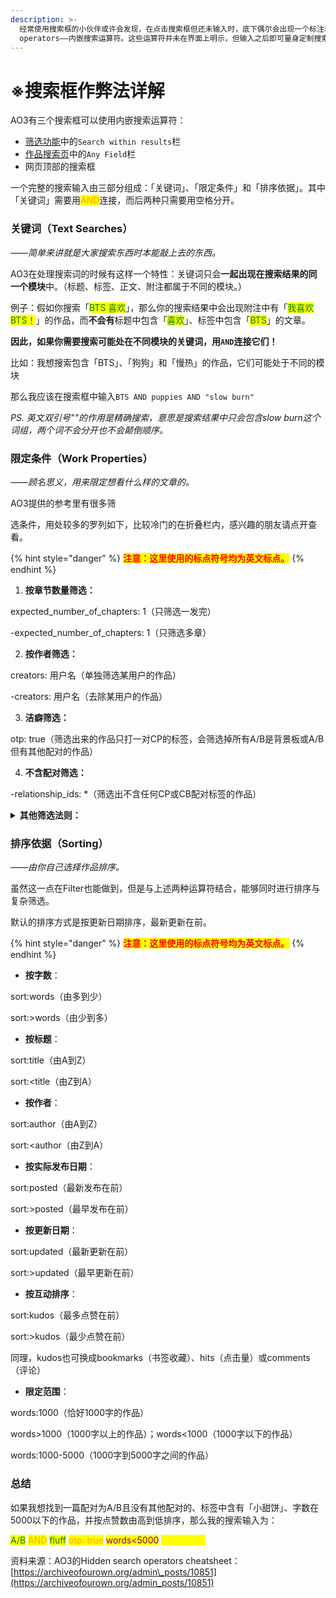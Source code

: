 ```yaml
---
description: >-
  经常使用搜索框的小伙伴或许会发现，在点击搜索框但还未输入时，底下偶尔会出现一个标注着「tips」的提示框。这个东西叫做Hidden search
  operators——内嵌搜索运算符。这些运算符并未在界面上明示，但输入之后即可量身定制搜索结果。
---
```


# ※搜索框作弊法详解

AO3有三个搜索框可以使用内嵌搜索运算符：

* [筛选功能](ji-ben-sou-suo-fang-fa-search/shai-xuan-gong-neng-filter.md)中的`Search within results`栏
* [作品搜索页](ji-ben-sou-suo-fang-fa-search/ru-he-cha-zhao-zuo-pin-works.md)中的`Any Field`栏
* 网页顶部的搜索框

一个完整的搜索输入由三部分组成：「关键词」、「限定条件」和「排序依据」。其中「关键词」需要用<mark style="color:orange;">AND</mark>连接，而后两种只需要用空格分开。



### 关键词（Text Searches）

_——简单来讲就是大家搜索东西时本能敲上去的东西。_

AO3在处理搜索词的时候有这样一个特性：关键词只会**一起出现在搜索结果的同一个模块**中。（标题、标签、正文、附注都属于不同的模块。）

例子：假如你搜索「<mark style="color:green;">BTS 喜欢</mark>」，那么你的搜索结果中会出现附注中有「<mark style="color:green;">我喜欢BTS！</mark>」的作品，而**不会有**标题中包含「<mark style="color:green;">喜欢</mark>」、标签中包含「<mark style="color:green;">BTS</mark>」的文章。

**因此，如果你需要搜索可能处在不同模块的关键词，用`AND`连接它们！**

比如：我想搜索包含「BTS」、「狗狗」和「慢热」的作品，它们可能处于不同的模块

那么我应该在搜索框中输入`BTS AND puppies AND "slow burn"`

_PS. 英文双引号""的作用是精确搜索，意思是搜索结果中只会包含slow burn这个词组，两个词不会分开也不会颠倒顺序。_



### 限定条件（Work Properties）

_——顾名思义，用来限定想看什么样的文章的。_

AO3提供的参考里有很多筛

选条件，用处较多的罗列如下，比较冷门的在折叠栏内，感兴趣的朋友请点开查看。

{% hint style="danger" %}
<mark style="color:red;">**注意：这里使用的标点符号均为英文标点。**</mark>
{% endhint %}

1. **按章节数量筛选：**

expected\_number\_of\_chapters: 1（只筛选一发完）

&#x20;-expected\_number\_of\_chapters: 1（只筛选多章）

2. **按作者筛选：**

creators: 用户名（单独筛选某用户的作品）

-creators: 用户名（去除某用户的作品）

3. **洁癖筛选：**

otp: true（筛选出来的作品只打一对CP的标签，会筛选掉所有A/B是背景板或A/B但有其他配对的作品）

4. **不含配对筛选：**

-relationship\_ids: \*（筛选出不含任何CP或CB配对标签的作品）

<details>

<summary><strong>其他筛选法则：</strong></summary>

1. **按是否仅登录用户可见筛选：** restricted: true（是）restricted: false（不是）
2. **按作品皮肤筛选：** work\_skin\_id: 277（应用了某一个特殊作品皮肤的作品）
3. **按导入站点筛选：** imported\_from\_url: xyz（筛选出从xyz网址导入的作品，比如“username.dreamwidth.org”）
4. **按字符串筛选：** notes: 字符串**或**endnotes: 字符串（筛选出开头附注或结尾附注里含有你输入的字符串的作品，可以使用""进行精确搜索）；summary: 字符串（筛选出简介里含有你输入的字符串的作品）；series.title: 字符串（筛选出系列名称中含有你输入的字符串的作品）
5. **筛选出日期回溯的作品：**&#x62;ackdate: true（回溯了）backdate: false（没回溯）
6. **按是否在合集内筛选：**&#x63;ollection\_ids: \*（筛选出在合集内的作品）
7. **按是否是系列文筛选：**&#x73;eries.title: \*（筛选出系列文）-series.title: \*（筛选出非系列文）

</details>



### 排序依据（Sorting）

_——由你自己选择作品排序。_

虽然这一点在Filter也能做到，但是与上述两种运算符结合，能够同时进行排序与复杂筛选。

默认的排序方式是按更新日期排序，最新更新在前。

{% hint style="danger" %}
<mark style="color:red;">**注意：这里使用的标点符号均为英文标点。**</mark>
{% endhint %}

* **按字数**：

sort:words（由多到少）

sort:>words（由少到多）

* **按标题**：

sort:title（由A到Z）

sort:\<title（由Z到A）

* **按作者**：

sort:author（由A到Z）

sort:\<author（由Z到A）

* **按实际发布日期**：

sort:posted（最新发布在前）

sort:>posted（最早发布在前）

* **按更新日期**：

sort:updated（最新更新在前）

sort:>updated（最早更新在前）

* **按互动排序**：

sort:kudos（最多点赞在前）

sort:>kudos（最少点赞在前）

同理，kudos也可换成bookmarks（书签收藏）、hits（点击量）或comments（评论）

* **限定范围**：

words:1000（恰好1000字的作品）

words>1000（1000字以上的作品）；words<1000（1000字以下的作品）

words:1000-5000（1000字到5000字之间的作品）



### 总结

如果我想找到一篇配对为A/B且没有其他配对的、标签中含有「小甜饼」、字数在5000以下的作品，并按点赞数由高到低排序，那么我的搜索输入为：

<mark style="color:green;">A/B</mark> <mark style="color:orange;">AND</mark> <mark style="color:green;">fluff</mark> <mark style="color:orange;">otp: true</mark> <mark style="color:purple;">words<5000</mark> <mark style="color:yellow;">sort:kudos</mark>



资料来源：AO3的Hidden search operators cheatsheet：[https://archiveofourown.org/admin\_posts/10851](https://archiveofourown.org/admin_posts/10851)
